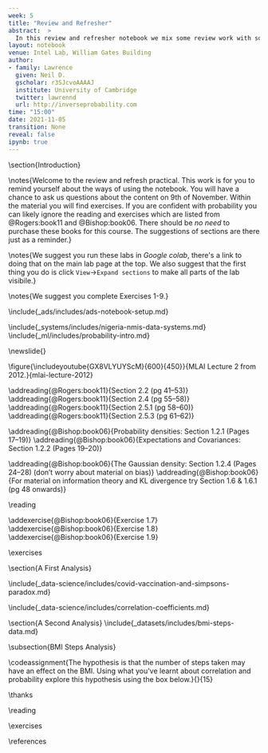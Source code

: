 ```yaml
---
week: 5
title: "Review and Refresher"
abstract:  >
  In this review and refresher notebook we mix some review work with some of the concepts we'd like you to develop and understand as you progress through the course. The review work focuses on the use of probability, correlation, pandas and the jupyter notebook. Most of the code you need is provided in the notebook, there are a few exercises to help develop your understanding. 
layout: notebook
venue: Intel Lab, William Gates Building
author:
- family: Lawrence
  given: Neil D.
  gscholar: r3SJcvoAAAAJ
  institute: University of Cambridge
  twitter: lawrennd
  url: http://inverseprobability.com
time: "15:00"
date: 2021-11-05
transition: None
reveal: false
ipynb: true
---
```


\section{Introduction}

\notes{Welcome to the review and refresh practical. This work is for you to remind yourself about the ways of using the notebook. You will have a chance to ask us questions about the content on 9th of November. Within the material you will find exercises. If you are confident with probability you can likely ignore the reading and exercises which are listed from @Rogers:book11 and @Bishop:book06. There should be *no need* to purchase these books for this course. The suggestions of sections are there just as a reminder.}

\notes{We suggest you run these labs in *Google colab*, there's a link to doing that on the main lab page at the top. We also suggest that the first thing you do is click `View`->`Expand sections` to make all parts of the lab visibile.}

\notes{We suggest you complete Exercises 1-9.}

\include{_ads/includes/ads-notebook-setup.md}

\include{_systems/includes/nigeria-nmis-data-systems.md}
\include{_ml/includes/probability-intro.md}

\newslide{}

\figure{\includeyoutube{GX8VLYUYScM}{600}{450}}{MLAI Lecture 2 from 2012.}{mlai-lecture-2012}


\addreading{@Rogers:book11}{Section 2.2 (pg 41–53)}
\addreading{@Rogers:book11}{Section 2.4 (pg 55–58)}
\addreading{@Rogers:book11}{Section 2.5.1 (pg 58–60)}
\addreading{@Rogers:book11}{Section 2.5.3 (pg 61–62)}


\addreading{@Bishop:book06}{Probability densities: Section 1.2.1 (Pages 17–19)}
\addreading{@Bishop:book06}{Expectations and Covariances: Section 1.2.2 (Pages 19–20)}

\addreading{@Bishop:book06}{The Gaussian density: Section 1.2.4 (Pages 24–28) (don’t worry about material on bias)}
\addreading{@Bishop:book06}{For material on information theory and KL divergence try Section 1.6 & 1.6.1 (pg 48 onwards)}

\reading 

\addexercise{@Bishop:book06}{Exercise 1.7}
\addexercise{@Bishop:book06}{Exercise 1.8}
\addexercise{@Bishop:book06}{Exercise 1.9}

\exercises

\section{A First Analysis}

\include{_data-science/includes/covid-vaccination-and-simpsons-paradox.md}


\include{_data-science/includes/correlation-coefficients.md}

\section{A Second Analysis}
\include{_datasets/includes/bmi-steps-data.md}

\subsection{BMI Steps Analysis}

\codeassignment{The hypothesis is that the number of steps taken may have an effect on the BMI. Using what you've learnt about correlation and probability explore this hypothesis using the box below.}{}{15}


\thanks

\reading

\exercises


\references

